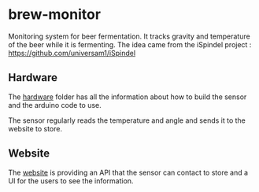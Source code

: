 # brew-monitor

Monitoring system for beer fermentation. It tracks gravity and temperature of the beer while it is fermenting.
The idea came from the iSpindel project : https://github.com/universam1/iSpindel

## Hardware

The [hardware](hardware/README.md) folder has all the information about how to build the sensor and the arduino code to use.

The sensor regularly reads the temperature and angle and sends it to the website to store.

## Website

The [website](website/README.md) is providing an API that the sensor can contact to store and a UI for the users to see the information. 

